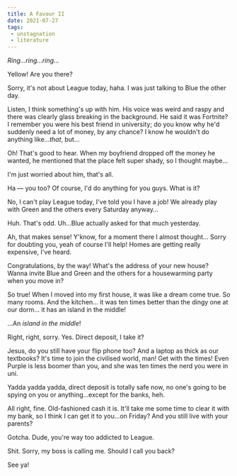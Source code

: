 ```yaml
---
title: A Favour II
date: 2021-07-27
tags:
 - unstagnation
 - literature
---
```


*Ring…ring…ring…*

Yellow! Are you there?

<!-- excerpt -->

Sorry, it's not about League today, haha. I was just talking to Blue the other day.

Listen, I think something's up with him. His voice was weird and raspy and there was clearly glass breaking in the background. He said it was Fortnite? I remember you were his best friend in university; do you know why he'd suddenly need a lot of money, by any chance? I know he wouldn't do anything like…*that*, but…

Oh! That's good to hear. When my boyfriend dropped off the money he wanted, he mentioned that the place felt super shady, so I thought maybe…

I'm just worried about him, that's all.

Ha — you too? Of course, I'd do anything for you guys. What is it?

No, I can't play League today, I've told you I have a job! We already play with Green and the others every Saturday anyway…

Huh. That's odd. Uh…Blue actually asked for that much yesterday.

Ah, that makes sense! Y'know, for a moment there I almost thought… Sorry for doubting you, yeah of course I'll help! Homes are getting really expensive, I've heard.

Congratulations, by the way!  What's the address of your new house? Wanna invite Blue and Green and the others for a housewarming party when you move in?

So true! When I moved into my first house, it was like a dream come true. So many rooms. And the kitchen… it was ten times better than the dingy one at our dorm… it has an island in the middle!

…An *island in the middle*!

Right, right, sorry. Yes. Direct deposit, I take it?

Jesus, do you still have your flip phone too? And a laptop as thick as our textbooks? It's time to join the civilised world, man! Get with the times! Even Purple is less boomer than you, and she was ten times the nerd you were in uni.

Yadda yadda yadda, direct deposit is totally safe now, no one's going to be spying on you or anything…except for the banks, heh.

All right, fine. Old-fashioned cash it is. It'll take me some time to clear it with my bank, so I think I can get it to you…on Friday? And you still live with your parents?

Gotcha. Dude, you're way too addicted to League.

Shit. Sorry, my boss is calling me. Should I call you back?

See ya!
